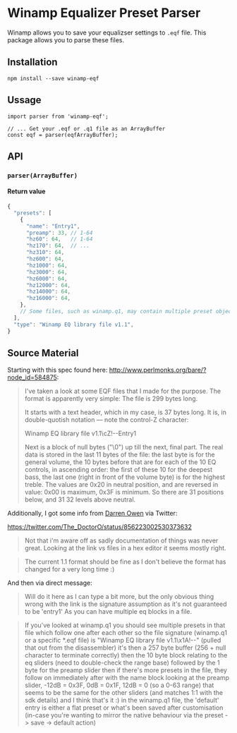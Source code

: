 # Winamp Equalizer Preset Parser

Winamp allows you to save your equalizser settings to `.eqf` file. This package allows you to parse these files.

## Installation

    npm install --save winamp-eqf

## Ussage

    import parser from 'winamp-eqf';

    // ... Get your .eqf or .q1 file as an ArrayBuffer
    const eqf = parser(eqfArrayBuffer);

## API

### `parser(ArrayBuffer)`

#### Return value

```JavaScript
{
  "presets": [
    {
      "name": "Entry1",
      "preamp": 33, // 1-64
      "hz60": 64,   // 1-64
      "hz170": 64,  // ...
      "hz310": 64,
      "hz600": 64,
      "hz1000": 64,
      "hz3000": 64,
      "hz6000": 64,
      "hz12000": 64,
      "hz14000": 64,
      "hz16000": 64,
    },
    // Some files, such as winamp.q1, may contain multiple preset objects.
  ],
  "type": "Winamp EQ library file v1.1",
}
```

## Source Material

Starting with this spec found here: <http://www.perlmonks.org/bare/?node_id=584875>:

> I've taken a look at some EQF files that I made for the purpose. The format is apparently very simple:
> The file is 299 bytes long.
>
> It starts with a text header, which in my case, is 37 bytes long. It is, in double-quotish notation — note the control-Z character:
>
> Winamp EQ library file v1.1\cZ!--Entry1
>
> Next is a block of null bytes ("\0") up till the next, final part.
> The real data is stored in the last 11 bytes of the file: the last byte is for the general volume, the 10 bytes before that are for each of the 10 EQ controls, in ascending order: the first of these 10 for the deepest bass, the last one (right in front of the volume byte) is for the highest treble.
> The values are 0x20 in neutral position, and are reversed in value: 0x00 is maximum, 0x3F is minimum. So there are 31 positions below, and 31 32 levels above neutral.

Additionally, I got some info from [Darren Owen](https://twitter.com/The_DoctorO) via Twitter:

<https://twitter.com/The_DoctorO/status/856223002530373632>

> Not that i'm aware off as sadly documentation of things was never great. Looking at the link vs files in a hex editor it seems mostly right.

> The current 1.1 format should be fine as I don't believe the format has changed for a very long time :)

And then via direct message:

> Will do it here as I can type a bit more, but the only obvious thing wrong with the link is the signature assumption as it's not guaranteed to be 'entry1' As you can have multiple eq blocks in a file.

> If you've looked at winamp.q1 you should see multiple presets in that file which follow one after each other so the file signature (winamp.q1 or a specific *.eqf file) is "Winamp EQ library file v1.1\x1A!--" (pulled that out from the disassembler) it's then a 257 byte buffer (256 + null character to terminate correctly) then the 10 byte block relating to the eq sliders (need to double-check the range base) followed by the 1 byte for the preamp slider then if there's more presets in the file, they follow on immediately after with the name block looking at the preamp slider, -12dB = 0x3F, 0dB = 0x1F, 12dB = 0 (so a 0-63 range) that seems to be the same for the other sliders (and matches 1:1 with the sdk details) and I think that's it :) in the winamp.q1 file, the 'default' entry is either a flat preset or what's been saved after customisation (in-case you're wanting to mirror the native behaviour via the preset -> save -> default action)
